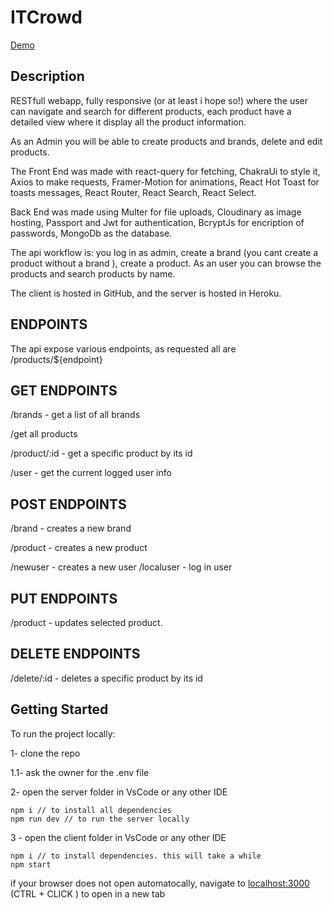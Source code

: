 # ITCrowd

[Demo](https://spardutti.github.io/ITCrowd/#/)

## Description

RESTfull webapp, fully responsive (or at least i hope so!)  where the user can navigate and search for different products,
each product have a detailed view where it display all the product information.

As an Admin you will be able to create products and brands, delete and edit products.

The Front End was made with react-query for fetching, ChakraUi to style it, Axios to make requests,
Framer-Motion for animations, React Hot Toast for toasts messages, React Router, React Search, React Select.

Back End was made using Multer for file uploads, Cloudinary as image hosting, Passport and Jwt for authentication, BcryptJs for encription of passwords, MongoDb as the database.

The api workflow is: you log in as admin, create a brand (you cant create a product without a brand ), create a product.
As an user you can browse the products and search products by name.

The client is hosted in GitHub, and the server is hosted in Heroku.

## ENDPOINTS

The api expose various endpoints, as requested all are /products/${endpoint}

## GET ENDPOINTS

/brands - get a list of all brands

/get all products

/product/:id - get a specific product by its id

/user - get the current logged user info

## POST ENDPOINTS

/brand - creates a new brand

/product - creates a new product

/newuser - creates a new user
/localuser - log in user

## PUT ENDPOINTS

/product - updates selected product.

## DELETE ENDPOINTS

/delete/:id - deletes a specific product by its id

## Getting Started

To run the project locally:

1- clone the repo


1.1- ask the owner for the .env file


2- open the server folder in VsCode or any other IDE
```
npm i // to install all dependencies
npm run dev // to run the server locally
```
3 - open the client folder in VsCode or any other IDE
```
npm i // to install dependencies. this will take a while
npm start
```
if your browser does not open automatocally, navigate to  [localhost:3000](http://localhost:3000) (CTRL + CLICK ) to open in a new tab

